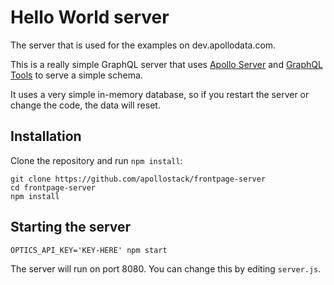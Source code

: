 # Hello World server

The server that is used for the examples on dev.apollodata.com.

This is a really simple GraphQL server that uses [Apollo Server](https://github.com/apollostack/apollo-server) and [GraphQL Tools](https://github.com/apollostack/graphql-tools) to serve a simple schema.

It uses a very simple in-memory database, so if you restart the server or change the code, the data will reset.

## Installation

Clone the repository and run `npm install`:

```
git clone https://github.com/apollostack/frontpage-server
cd frontpage-server
npm install
```

## Starting the server

```
OPTICS_API_KEY='KEY-HERE' npm start
```

The server will run on port 8080. You can change this by editing `server.js`.
